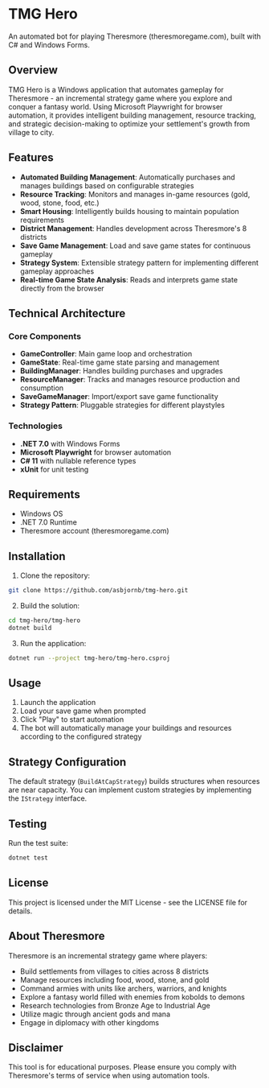# TMG Hero

An automated bot for playing Theresmore (theresmoregame.com), built with C# and Windows Forms.

## Overview

TMG Hero is a Windows application that automates gameplay for Theresmore - an incremental strategy game where you explore and conquer a fantasy world. Using Microsoft Playwright for browser automation, it provides intelligent building management, resource tracking, and strategic decision-making to optimize your settlement's growth from village to city.

## Features

- **Automated Building Management**: Automatically purchases and manages buildings based on configurable strategies
- **Resource Tracking**: Monitors and manages in-game resources (gold, wood, stone, food, etc.)
- **Smart Housing**: Intelligently builds housing to maintain population requirements
- **District Management**: Handles development across Theresmore's 8 districts
- **Save Game Management**: Load and save game states for continuous gameplay
- **Strategy System**: Extensible strategy pattern for implementing different gameplay approaches
- **Real-time Game State Analysis**: Reads and interprets game state directly from the browser

## Technical Architecture

### Core Components

- **GameController**: Main game loop and orchestration
- **GameState**: Real-time game state parsing and management
- **BuildingManager**: Handles building purchases and upgrades
- **ResourceManager**: Tracks and manages resource production and consumption
- **SaveGameManager**: Import/export save game functionality
- **Strategy Pattern**: Pluggable strategies for different playstyles

### Technologies

- **.NET 7.0** with Windows Forms
- **Microsoft Playwright** for browser automation
- **C# 11** with nullable reference types
- **xUnit** for unit testing

## Requirements

- Windows OS
- .NET 7.0 Runtime
- Theresmore account (theresmoregame.com)

## Installation

1. Clone the repository:
```bash
git clone https://github.com/asbjornb/tmg-hero.git
```

2. Build the solution:
```bash
cd tmg-hero/tmg-hero
dotnet build
```

3. Run the application:
```bash
dotnet run --project tmg-hero/tmg-hero.csproj
```

## Usage

1. Launch the application
2. Load your save game when prompted
3. Click "Play" to start automation
4. The bot will automatically manage your buildings and resources according to the configured strategy

## Strategy Configuration

The default strategy (`BuildAtCapStrategy`) builds structures when resources are near capacity. You can implement custom strategies by implementing the `IStrategy` interface.

## Testing

Run the test suite:
```bash
dotnet test
```

## License

This project is licensed under the MIT License - see the LICENSE file for details.

## About Theresmore

Theresmore is an incremental strategy game where players:
- Build settlements from villages to cities across 8 districts
- Manage resources including food, wood, stone, and gold
- Command armies with units like archers, warriors, and knights
- Explore a fantasy world filled with enemies from kobolds to demons
- Research technologies from Bronze Age to Industrial Age
- Utilize magic through ancient gods and mana
- Engage in diplomacy with other kingdoms

## Disclaimer

This tool is for educational purposes. Please ensure you comply with Theresmore's terms of service when using automation tools.